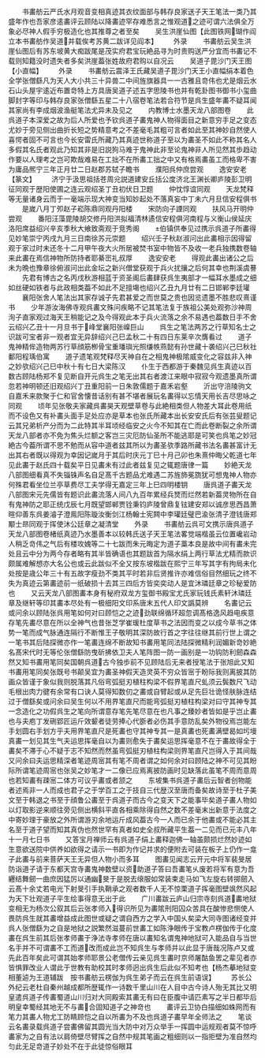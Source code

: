 <!-- { "loadSidebar": true } -->
　　书畵舫云严氏水月观音变相真迹其衣纹面部与韩存良家送子天王笔法一类乃其盛年作也吾家彦逺畵评云顾陆以降畵迹罕存难悉言之惟观道之迹可谓六法俱全万象必尽神人假手穷极造化也其推尊之者至矣
　　吴生洪崖仙图【此图铁网瑚作阎立本书畵舫作吴道并载俟考苏黄二跋详见阎本】
　　外录
　　书畵舫云吴生洪崖仙图后有苏东坡黄大痴跋尾是茂实府君宝玩絶品寻为时贵购送严分宜而书畵记不载则知籍没时遗失者多矣洪崖葢张姓故府君购以自况云
　　吴道子毘沙门天王图【小直幅】
　　外录
　　书畵舫云震泽王氏藏吴道子毘沙门天王小直幅绢本着色全学张僧繇凡为天人大小共三十异兽二中间旌旗器具一一古雅且竒伟也尤是烟云水石山头屋宇逺近布置竒特上方具唐吴道子述五字思陵书也并有乾卦图书御书小玺曲脚封字等印与韩存良家张僧繇五星二十八宿卷笔法若合符节是呉生盛年畵不疑耳闻其家尚有李成烟波渔艇笔法尤异未及见之
　　内教博士水墨天龙八部图卷
　　此呉道子本深爱之故为后人所爱也予钦呉道子畵鬼神人物得面目之新意穷手足之变态尤妙于旁见侧出曲折长短之势精意考之不差毫毛其粗可言者如此至其神妙自然使人喜愕者固不可言也今长安雷氏所藏乃其真迹世称道子至以为畵圣不如此不称其名人多假其名氏者观此乃知其非是旧説狗马难于鬼神此非至论鬼神非人所见然其歩趋动作要以人理考之岂可欺哉难易在工拙不在所畵工拙之中又有格焉畵虽工而格卑不害为庸品熈宁三年正月廿二日赵郡苏轼子瞻书
　　濮阳呉仲庶尝观
　　逸安安老【篆文】
　　济宁于汲思祖括苍周兊説道建安丘括公度济北王渊长卿庐陵彭卫明征同观于歴阳使圃之连云观绍圣丁丑初伏日卫题
　　仲忱惇谊同观
　　天龙梵释等无量诸身云而于一毫端示现大神变当知妙起处不落真妄中丁未六月旦信安程俱书
　　是嵗八月丁夘赵子崧陈鼎同观丹阳楼
　　宋防向子諲同观
　　扶风马开明仲尝观
　　番阳汪藻毘陵胡交修丹阳洪拟福清林遹信安程俱河南程与义衡山侯延庆洛阳席益绍兴辛亥季秋大飨致斋观于竞秀阁
　　伯镇供奉见过携示呉道子所畵得见妙笔崇宁丙戌九月三日南徐苏元崇题
　　绍兴壬子秋赵淑问出此畵相示因得留观于家过时未还冬十二月甲午夜大火所居被焚书室中物皆不及收一老兵独携数卷轴来此畵在焉信神物所防持者耶綦崈礼叔厚
　　逸安安老
　　得观此畵出诸公之后未为晩也豫章徐俯淑问出此金坛之新兴僧堂获观于兵火扰攘之后何其幸也荆溪虞謩
　　先君有博古之名丙戌秋游相蓝于资圣阁后畵肆获呉生夷部才一幅耳水墨成之细如丝硬如铁者与此政相类葢不如此不足擅塲也绍兴乙丑九月廿有二日邯郸李廷瓘
　　襄阳张舍人笔法出其家存诚子先君甚爱之而世莫之贵也因览遗墨不胜悲叹熹谨书
　　少年游汝海佛寺观呉畵文殊问疾略不记其笔法复于族祖公美处观弥沙神周洵子直家观过海天王稍能记之及今得观此本于兵火流落之余不易遇也葢数日手不舍云绍兴乙丑十一月旦书于峰堂襄阳张嵲巨山
　　呉生之笔法两苏之行草知名士之识跋可宝者非一观者宜无异辞绍兴己巳孟秋二十有四日东莱辛次膺看过
　　道子鬼神精侔造物两苏行草顔筋栁骨宝重璠璵光照缣帙燕懿有孙世藏十袭绍兴己巳秋社鄱阳程瑀伯寓
　　道子遗笔观梵释尽天神自在之相鬼神极隂威变化之容兹非入神之妙欤绍兴己巳中秋十有七日大梁陈汉
　　仆生于西都游于秦魏见呉生真迹以百数古顾陆杨郑不复见断自开元呉生之笔无出其右者渡江来眼中寂寂今观遗墨真所谓忽若神明顿还旧观绍兴丁丑重阳前一日朱敦儒题于嘉禾岩壑
　　沂出守涪陵驹文自嘉禾来款聚于仁和官舍懐昔话别有甚不堪者展玩名畵得以忘情天用长吉尽思咏之同观
　　顷年见张敬夫家藏呉畵昊天观壁草卷与此絶相类但人物差大耳此卷用纸而不设色又有补畵头面手足处应亦是草本也张氏所藏本出长安安氏后有张芸叟题记云其兄弟析产分而为二此特其半耳顷经临安之火今不知其在亡而此卷断裂之余所谓天龙八部者亦不免为焦头烂额之客岂三灾厄防仙圣所不能逃耶是可笑也呉笔之妙冠絶古今葢所谓不思不勉而从容中道者兹其所以为畵圣欤季路所藏书法名畵甚富计无出其右者既以得观为幸因记嵗月于其后时庆元丁巳十月己卯也朱熹仲晦父乾道七年见此畵于赵氏四十载矣平日见畵未有过此者兹复见之辄题唐律一篇
　　妙絶天龙八部图细看真不失锱铢声名自足髙千古题品尤难遇二苏旌斾冕旒犹可想鬼神人物亦何殊君看坐位兰亭草费尽工夫学得无嘉定三年上巳四明楼钥
　　唐呉道子畵天龙八部图宋元先儒皆有题识此畵流落人间八九百年累经兵燹而烂然若新葢灵物所在自有鬼神防之耶正统戊辰七月既望邯郸贾铨秉钧庐陵曾鼎复铉建安郑以诚彦思西昌萧暄仰善东呉姜濬子澄鳯阳陈璇汝衡剑江杨翰士宪闗中李瓘廷璧巴渝张清子澄钱唐郑颙士昻同观于挥使沐公廷章之凝清堂
　　外录
　　书畵舫云呉可文携示唐呉道子天龙八部图卷楮纸真迹乃水墨善本以较韩氏送子天王笔法畧觉端楷虽云位置巉岩动人稍乏竒伟之气后有楼攻媿等二十七跋而朱元晦定为道子藁本良是故中间有畵未完处且云中分为两今存者略有其半皆确语也其题跋首为隔水绢上两行草法尤精而款识颇属难解想亦大名公也或云此跋似不全又按东坡楷跋在熙宁三年写其字有拘局未化处按是歳公年三十有五故字瘦劲不类其平时若非后贤推许亦难信俗目然细玩之终不失为真迹云第畵迹前一纸破损十去其三四后方皆奕奕动人是宜沐璘廷章之珍秘爱防也
　　又云天龙八部图畵本身有秘府双龙方玺御书殿宝尤氏家玩钱氏素轩沐璘廷章及继轩等印其畵本尽处有一极细阳文印系唐末五代人印文譌莫辨
　　名畵记云或问余以顾陆张呉用笔如何对曰顾恺之之迹劲联绵循环超忽调髙格逸风趋电疾意存笔先畵尽意在所以全神气也昔张芝学崔瑗杜度草书之法因而变之以成今草书之体势一笔而成气脉通连隔行不断惟王子敬明其深防故行首之字往往继其前行世上谓之一笔书其后陆探微亦作一笔畵连绵不断故知书畵用笔同法陆探微精利润媚新竒妙絶名髙宋代时无等伦张僧繇防曳斫拂依卫夫人笔阵图一防一画别是一功钩防利劒森森然又知书畵用笔同矣国朝呉道古今独歩前不见顾陆后无来者授笔法于张旭此又知书畵用笔同矣张既号书颠吴宜为畵圣神假天造灵英不穷众皆宻于盼际我则离披其防画众皆谨于象似我则脱落其凡俗弯弧挺刃植柱构梁不假界笔直尺虬须云鬓数尺飞动毛根出肉力徤有余常有口诀人莫得知数仞之畵或自臂起或从足先巨壮诡怪肤脉连结过于僧繇矣或问余曰吴生何以不用界笔直尺而能弯弧挺刃植柱构梁对曰守其神专其一念造化之功假呉生之笔向所谓意存笔先笔尽意在也凡事之臻妙者皆如是乎岂止畵也与夫庖丁发硎郢匠运斤效颦者徒劳捧心代斵者必伤其手意防乱矣外物役焉岂能左手划圆右手划方乎夫用界笔直尺是死畵也守其神专其一是真畵也死畵满壁曷如圬墁真畵一划见其生气夫运思挥毫自以为畵则愈失于畵矣运思挥毫意不在于畵故得全于畵矣不滞于心不疑于志不知然而然虽弯弧挺刃植柱构梁则界笔直尺岂得入于其间哉又问余曰夫运思精深者笔迹周宻其有笔不周者谓之如何余对曰顾陆之神不可见其盼际所谓笔迹周宻也张吴之妙笔才一二像已应焉离披防画时见缺落此虽笔不周而意周也若知畵有疎宻二体方可议乎畵或者颔之
　　东坡集书呉道子畵后云智者创物能者述焉非一人而成也君子之于学百工之于技自三代歴汉至唐而备矣故诗至于杜子美文至于韩退之书至于顔鲁公畵至于呉道子而古今之变天下之能事毕矣道子畵人物如以灯取影逆来顺往旁见侧出横斜平直各相乘除得自然之数不差毫末出新意于法度之中寄妙理于豪放之外所谓游刃余地运斤成风葢古今一人而已余于他畵或不能必其主名至于道子望而知其真伪也然世罕有真者如史全叔所藏平生葢一二见而已元丰八年十一月七日书
　　又答宝月禅师云有呉道子绢上畵释迦佛一轴虽颇损烂然妙迹如生意欲送院中供养如欲得之请示一书即为作记并求的便附去可装在板子上仍作一龛子此畵与前来菩萨天王无异但人物小而多耳
　　图畵见闻志云开元中将军裴旻居防诣道子请于东都天宫寺畵鬼神数壁以资助道子答曰吾畵笔乆废若将军有意为吾纒结舞劒一曲庶因猛厉以通幽旻于是脱去缞服如常装束走马如飞左旋右转掷劒入云髙十余丈若电光下射旻引手执鞘承之观者数千人无不惊栗道子挥毫图壁飒然风起为天下壮观道子平生绘事得意无出于此
　　广川畵跋云庐山归宗寺刻呉道畵地狱变相无为杨次公叙其后云张孝师入得识所见为畵隂刑阳囚众苦具在酸惨悲恻使人畏防呉生就其畵增益成此图世或疑之谓自西方之学入中国乆矣梁大同寺图诸经变并呉人张僧繇为之自是地狱之説繁然滋蔓前世畵工如陈浄眼传于宝教卢楞伽传于化度畵在呉生前其后张孝师畵于浄法寺孝师在唐以畵知名谓鬼神地狱可入能品自与当世名手并不可谓畵不工而道改而成此岂不知呉生与孝师并以此显于唐哉况陈卢又或先此百年矣此可谓其始孝师耶景公老僧传云亲见呉生畵时京师屠酤鱼罟之辈见者亦皆惧罪改业人谓此于世教有助校其时孝师迥出呉生后此似不知考也【杨杰摹地狱变相董逌为王道辅跋　按书畵舫云楞伽为呉生弟子而云在呉生前语误】
　　苏长公外纪云老杜自秦州越成都所歴辄作一诗数千里山川在人目中古今诗人殆无其比又明皇遣呉道子传畵蜀道山川归对大同殿索其畵无有曰在臣腹中请匹素写之半日都毕后明皇幸蜀经其地无不与畵合固知道子之神竒也
　　畵评云卫协白描细如蛛网而有笔力其畵人物尤工防睛顾恺之自以所畵为不及也呉道子畵早年全师法之
　　笔谈云名畵录载呉道子尝畵佛留其圆光当大防中对万众举手一挥圆中运规观者莫不惊呼畵家为之自有法以肩倚壁尽臂挥之自然中规其笔画之粗细则以一指拒壁为准自然均匀此无足竒道子妙处不在于此徒惊俗眼耳
